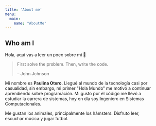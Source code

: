 ```yaml
---
title: 'About me'
menu:
  main:
    name: "AboutMe"
---
```


## Who am I

Hola, aquí vas a leer un poco sobre mi 🤩

> First solve the problem. Then, write the code. 
> 
> – John Johnson

Mi nombre es **Paulina Otero**. 
Llegué al mundo de la tecnología casi por casualidad, sin embargo, mi primer "Hola Mundo" me motivó a continuar aprendiendo sobre programación. Mi gusto por el código me llevó a estudiar la carrera de sistemas, hoy en día soy Ingeniero en Sistemas Computacionales. 

Me gustan los animales, principalmente los hámsters. Disfruto leer, escuchar música y jugar futbol.
